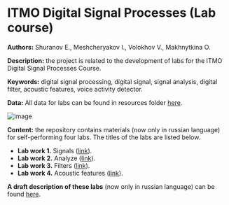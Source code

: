 # ITMO Digital Signal Processes (Lab course)

**Authors:** Shuranov E., Meshcheryakov I., Volokhov V., Makhnytkina O.

**Description:** the project is related to the development of labs for the ITMO Digital Signal Processes Course.

**Keywords:** digital signal processing, digital signal, signal analysis, digital filter, acoustic features, voice activity detector.

**Data:** All data for labs can be found in resources folder [here](https://github.com/itmo-mbss-lab/dsp_labs_book/tree/main/resources).

![image](https://user-images.githubusercontent.com/102772680/169689430-004ad3d4-26ae-4ff7-bba5-0dbf04c111eb.png)

**Content:** the repository contains materials (now only in russian language) for self-performing four labs. The titles of the labs are listed below.

- **Lab work 1.** Signals ([link](https://github.com/itmo-mbss-lab/dsp_labs_book/blob/main/lab1.ipynb)).
- **Lab work 2.** Analyze ([link](https://github.com/itmo-mbss-lab/dsp_labs_book/blob/main/lab2.ipynb)).
- **Lab work 3.** Filters ([link](https://github.com/itmo-mbss-lab/dsp_labs_book/blob/main/lab3.ipynb)).
- **Lab work 4.** Acoustic features ([link](https://github.com/itmo-mbss-lab/dsp_labs_book/blob/main/lab4.ipynb)).

**A draft description of these labs** (now only in russian language) can be found [here]().
